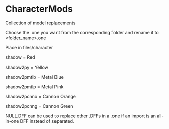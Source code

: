 # CharacterMods
Collection of model replacements

Choose the .one you want from the corresponding folder and rename it to <folder_name>.one

Place in files/character

shadow = Red

shadow2py = Yellow

shadow2pmtlb = Metal Blue

shadow2pmtlp = Metal Pink

shadow2pcnno = Cannon Orange

shadow2pcnng = Cannon Green

NULL.DFF can be used to replace other .DFFs in a .one if an import is an all-in-one DFF instead of separated.